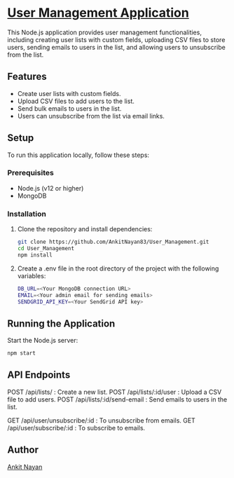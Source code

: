 # [User Management Application](https://user-management-87sm.onrender.com/)

This Node.js application provides user management functionalities, including creating user lists with custom fields, uploading CSV files to store users, sending emails to users in the list, and allowing users to unsubscribe from the list.

## Features

- Create user lists with custom fields.
- Upload CSV files to add users to the list.
- Send bulk emails to users in the list.
- Users can unsubscribe from the list via email links.

## Setup

To run this application locally, follow these steps:

### Prerequisites

- Node.js (v12 or higher)
- MongoDB

### Installation

1. Clone the repository and install dependencies:

   ```bash
   git clone https://github.com/AnkitNayan83/User_Management.git
   cd User_Management
   npm install

2. Create a .env file in the root directory of the project with the following variables:
   
   ```bash
   DB_URL=<Your MongoDB connection URL>
   EMAIL=<Your admin email for sending emails>
   SENDGRID_API_KEY=<Your SendGrid API key>

## Running the Application

Start the Node.js server:

  ```bash
  npm start
  ```


## API Endpoints

POST /api/lists/ : Create a new list.
POST /api/lists/:id/user : Upload a CSV file to add users.
POST /api/lists/:id/send-email : Send emails to users in the list.

GET /api/user/unsubscribe/:id : To unsubscribe from emails.
GET /api/user/subscribe/:id : To subscribe to emails.


## Author

[Ankit Nayan](https://github.com/AnkitNayan83)
